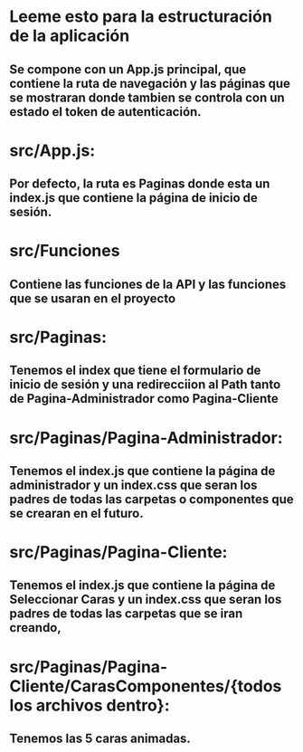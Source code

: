 # Leeme esto para la estructuración de la aplicación
## Se compone con un App.js principal, que contiene la ruta de navegación y las páginas que se mostraran donde tambien se controla con un estado el token de autenticación.

# src/App.js:
## Por defecto, la ruta es Paginas donde esta un index.js que contiene la página de inicio de sesión.

# src/Funciones
## Contiene las funciones de la API y las funciones que se usaran en el proyecto

# src/Paginas: 
## Tenemos el index que tiene el formulario de inicio de sesión y una redirecciion al Path tanto de Pagina-Administrador como Pagina-Cliente

# src/Paginas/Pagina-Administrador: 
## Tenemos el index.js que contiene la página de administrador y un index.css que seran los padres de todas las carpetas o componentes que se crearan en el futuro.

# src/Paginas/Pagina-Cliente: 
## Tenemos el index.js que contiene la página de Seleccionar Caras y un index.css que seran los padres de todas las carpetas que se iran creando, 

# src/Paginas/Pagina-Cliente/CarasComponentes/{todos los archivos dentro}:
## Tenemos las 5 caras animadas.

